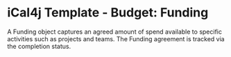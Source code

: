 # iCal4j Template - Budget: Funding

A Funding object captures an agreed amount of spend available to specific activities such as projects and teams. The
Funding agreement is tracked via the completion status.
